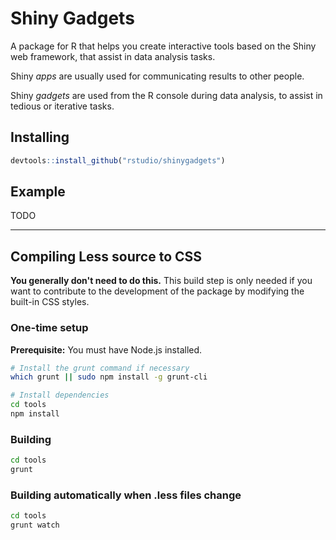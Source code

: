 # Shiny Gadgets

A package for R that helps you create interactive tools based on the Shiny web framework, that assist in data analysis tasks.

Shiny _apps_ are usually used for communicating results to other people.

Shiny _gadgets_ are used from the R console during data analysis, to assist in tedious or iterative tasks.

## Installing

```r
devtools::install_github("rstudio/shinygadgets")
```

## Example

TODO

---

## Compiling Less source to CSS

**You generally don't need to do this.** This build step is only needed if you want to contribute to the development of the package by modifying the built-in CSS styles.

### One-time setup

**Prerequisite:** You must have Node.js installed.

```sh
# Install the grunt command if necessary
which grunt || sudo npm install -g grunt-cli

# Install dependencies
cd tools
npm install
```

### Building

```sh
cd tools
grunt
```

### Building automatically when .less files change

```sh
cd tools
grunt watch
```
